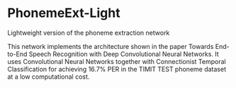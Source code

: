 # PhonemeExt-Light
Lightweight version of the phoneme extraction network

This network implements the architecture shown in the paper Towards End-to-End Speech Recognition with Deep Convolutional Neural
Networks. It uses Convolutional Neural Networks together with Connectionist Temporal Classification for achieving 16.7% PER in the TIMIT TEST phoneme dataset at a low computational cost.
